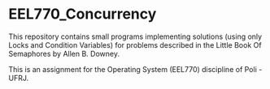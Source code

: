 # EEL770_Concurrency
This repository contains small programs implementing solutions (using only Locks and Condition Variables) for problems described in the Little Book Of Semaphores by Allen B. Downey.

This is an assignment for the Operating System (EEL770) discipline of Poli - UFRJ.

